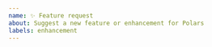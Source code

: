 ```yaml
---
name: ✨ Feature request
about: Suggest a new feature or enhancement for Polars
labels: enhancement
---
```

<!--
Please describe the behavior you want and the motivation.
Please also provide examples of how Polars would be used if your feature were added.

If you're not sure what to write here, try imagining what the ideal documentation
of your new feature would look like. Then try to write it.
-->
